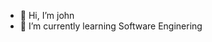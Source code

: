 - 👋 Hi, I’m john
- 🌱 I’m currently learning Software Enginering

<!---
Scott-TechStar/Scott-TechStar is a ✨ special ✨ repository because its `README.md` (this file) appears on your GitHub profile.
You can click the Preview link to take a look at your changes.
--->
